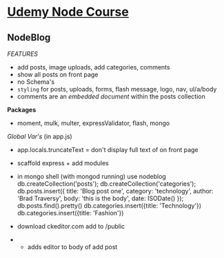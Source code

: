 # [Udemy Node Course](https://www.udemy.com/learn-nodejs-by-building-10-projects/#/)

## NodeBlog
*FEATURES*
- add posts, image uploads, add categories, comments
- show all posts on front page
- no Schema's
- `styling` for posts, uploads, forms, flash message, logo, nav, ul/a/body
- comments are an *embedded document* within the posts collection

**Packages**
- moment, mulk, multer, expressValidator, flash, mongo

*Global Var's*   (in app.js)
- app.locals.truncateText   =   don't display full text of on front page

- scaffold express + add modules
- in mongo shell  (with mongod running)
use nodeblog
db.createCollection('posts');
db.createCollection('categories');
db.posts.insert({ title: 'Blog post one', category: 'technology', author: 'Brad Traversy', body: 'this is the body', date: ISODate() });
db.posts.find().pretty()
db.categories.insert({title: 'Technology'})
db.categories.insert({title: 'Fashion'})

- download ckeditor.com add to /public
- - adds editor to body of add post